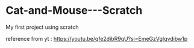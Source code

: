 # Cat-and-Mouse---Scratch
My first project using scratch

reference from yt :
https://youtu.be/qfe2dibR9qU?si=EmeGzVgIqvdibw1p
